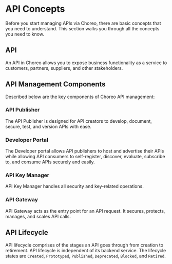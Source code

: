 # API Concepts
Before you start managing APIs via Choreo, there are basic concepts that you need to understand. This section walks you through all the concepts you need to know. 
 
## API
An API in Choreo allows you to expose business functionality as a service to customers, partners, suppliers, and other stakeholders.

## API Management Components
Described below are the key components of Choreo API management:

### API Publisher 
The API Publisher is designed for API creators to develop, document, secure, test, and version APIs with ease.

### Developer Portal
The Developer portal allows API publishers to host and advertise their APIs while allowing API consumers to self-register, discover, evaluate, subscribe to, and consume APIs securely and easily.

### API Key Manager
API Key Manager handles all security and key-related operations. 

### API Gateway
API Gateway acts as the entry point for an API request. It secures, protects, manages, and scales API calls. 

## API Lifecycle
API lifecycle comprises of the stages an API goes through from creation to retirement. API lifecycle is independent of its backend service. The lifecycle states are `Created`, `Prototyped`, `Published`, `Deprecated`, `Blocked`, and `Retired`.
